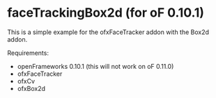 # faceTrackingBox2d (for oF 0.10.1)
This is a simple example for the ofxFaceTracker addon with the Box2d addon.

Requirements:
- openFrameworks 0.10.1 (this will not work on oF 0.11.0)
- ofxFaceTracker
- ofxCv
- ofxBox2d
